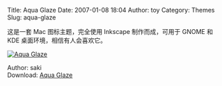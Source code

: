 Title: Aqua Glaze
Date: 2007-01-08 18:04
Author: toy
Category: Themes
Slug: aqua-glaze

这是一套 Mac 图标主题，完全使用 Inkscape 制作而成，可用于 GNOME 和 KDE
桌面环境，相信有人会喜欢它。

[![Aqua
Glaze](http://i.linuxtoy.org/i/2007/01/aqua_glaze_s.jpg)](http://i.linuxtoy.org/i/2007/01/aqua_glaze.jpg)

Author: saki  
Download: [Aqua
Glaze](http://www.gnome-look.org/content/show.php?content=50813)
